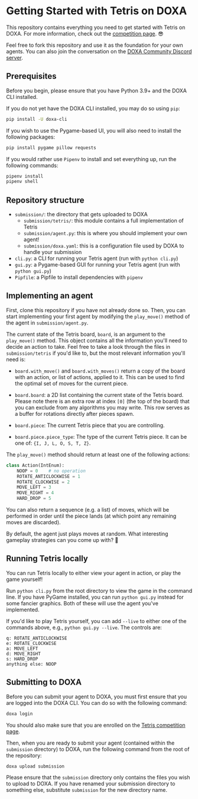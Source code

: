 # Getting Started with Tetris on DOXA

This repository contains everything you need to get started with Tetris on DOXA. For more information, check out the [competition page](https://doxaai.com/competition/tetris). 😎

Feel free to fork this repository and use it as the foundation for your own agents. You can also join the conversation on the [DOXA Community Discord server](https://discord.gg/MUvbQ3UYcf).

## Prerequisites

Before you begin, please ensure that you have Python 3.9+ and the DOXA CLI installed.

If you do not yet have the DOXA CLI installed, you may do so using `pip`:

```bash
pip install -U doxa-cli
```

If you wish to use the Pygame-based UI, you will also need to install the following packages:

```bash
pip install pygame pillow requests
```

If you would rather use `Pipenv` to install and set everything up, run the following commands:

```bash
pipenv install
pipenv shell
```

## Repository structure

- `submission/`: the directory that gets uploaded to DOXA
    - `submission/tetris/`: this module contains a full implementation of Tetris
    - `submission/agent.py`: this is where you should implement your own agent!
    - `submission/doxa.yaml`: this is a configuration file used by DOXA to handle your submission
- `cli.py`: a CLI for running your Tetris agent (run with `python cli.py`)
- `gui.py`: a Pygame-based GUI for running your Tetris agent (run with `python gui.py`)
- `Pipfile`: a Pipfile to install dependencies with `pipenv`

## Implementing an agent

First, clone this repository if you have not already done so. Then, you can start implementing your first agent by modifying the `play_move()` method of the agent in `submission/agent.py`.

The current state of the Tetris board, `board`, is an argument to the `play_move()` method. This object contains all the information you'll need to decide an action to take. Feel free to take a look through the files in `submission/tetris` if you'd like to, but the most relevant information you'll need is:

- `board.with_move()` and `board.with_moves()` return a copy of the board with an action, or list of actions, applied to it. This can be used to find the optimal set of moves for the current piece.

- `board.board`: a 2D list containing the current state of the Tetris board. Please note there is an extra row at index `[0]` (the top of the board) that you can exclude from any algorithms you may write. This row serves as a buffer for rotations directly after pieces spawn.

- `board.piece`: The current Tetris piece that you are controlling.

- `board.piece.piece_type`: The type of the current Tetris piece. It can be one of: `{I, J, L, O, S, T, Z}`.

The `play_move()` method should return at least one of the following actions:

```py
class Action(IntEnum):
    NOOP = 0    # no operation
    ROTATE_ANTICLOCKWISE = 1
    ROTATE_CLOCKWISE = 2
    MOVE_LEFT = 3
    MOVE_RIGHT = 4
    HARD_DROP = 5
```

You can also return a sequence (e.g. a list) of moves, which will be performed in order until the piece lands (at which point any remaining moves are discarded).

By default, the agent just plays moves at random. What interesting gameplay strategies can you come up with? 👀

## Running Tetris locally

You can run Tetris locally to either view your agent in action, or play the game yourself!

Run `python cli.py` from the root directory to view the game in the command line. If you have PyGame installed, you can run `python gui.py` instead for some fancier graphics. Both of these will use the agent you've implemented.

If you'd like to play Tetris yourself, you can add `--live` to either one of the commands above, e.g., `python gui.py --live`. The controls are:

```
q: ROTATE_ANTICLOCKWISE
e: ROTATE_CLOCKWISE
a: MOVE_LEFT
d: MOVE_RIGHT
s: HARD_DROP
anything else: NOOP
```

## Submitting to DOXA

Before you can submit your agent to DOXA, you must first ensure that you are logged into the DOXA CLI. You can do so with the following command:

```bash
doxa login
```

You should also make sure that you are enrolled on the [Tetris competition page](https://doxaai.com/competition/tetris).

Then, when you are ready to submit your agent (contained within the `submission` directory) to DOXA, run the following command from the root of the repository:

```bash
doxa upload submission
```

Please ensure that the `submission` directory only contains the files you wish to upload to DOXA. If you have renamed your submission directory to something else, substitute `submission` for the new directory name.
